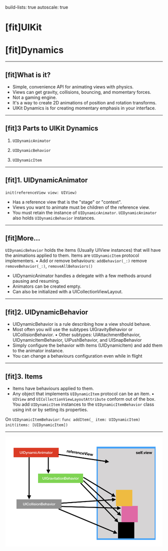 build-lists: true 
autoscale: true

# [fit]UIKit 
# [fit]Dynamics
---

## [fit]What is it?

* Simple, convenience API for animating views with physics.
* Views can get gravity, collisions, bouncing, and momentary forces.
* Not a gaming engine.
* It's a way to create 2D animations of position and rotation transforms.
* UIKit Dynamics is for creating momentary emphasis in your interface.

---

## [fit]3 Parts to UIKit Dynamics

1. `UIDynamicAnimator`<br>

2. `UIDynamicBehavior`<br>

3. `UIDynamicItem`<br>

---

## [fit]1. UIDynamicAnimator

`init(referenceView view: UIView)`

- Has a reference view that is the "stage" or "context".
- Views you want to animate must be children of the reference view.
- You must retain the instance of `UIDynamicAnimator`.
`UIDynamicAnimator` also holds `UIDynamicBehavior` instances.

---

## [fit]More...

`UIDynamicBehavior` holds the items (Usually UIView instances) that will have the animations applied to them.
Items are `UIDynamicItem` protocol implementers.
• Add or remove behaviours: `addBehavior(_:)` remove `removeBehavior(_:)`, `removeAllBehaviors()`
-  UIDynamicAnimator handles a delegate with a few methods around pausing and resuming.
-  Animators can be created empty.
-  Can also be initialized with a UICollectionViewLayout.

---

## [fit]2. UIDynamicBehavior
-  UIDynamicBehavior is a rule describing how a view should behave.
- Most often you will use the subtypes  UIGravityBehavior or UICollisionBehavior.
• Other subtypes: UIAttachmentBehavior, UIDynamicItemBehavior, UIPushBehavior, and UISnapBehavior
- Simply configure the behavior with items (UIDynamicItem) and add them to the animator instance.
- You can change a behaviours configuration even while in flight

---

## [fit]3. Items

- Items have behaviours applied to them.
-  Any object that implements `UIDynamicItem` protocol can be an item.
• `UIView` and `UICollectionViewLayoutAttribute` conform out of the box.
You add `UIDynamicItem` instances to the `UIDynamicItemBehavior` class using init or by setting its properties.

On `UIDynamicItemBehavior`:
`func addItem(_ item: UIDynamicItem)`
`init(items: [UIDynamicItem])`

---
![inline](img/diagram.png)